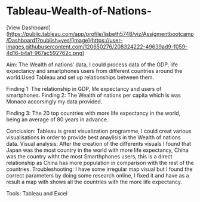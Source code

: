 # Tableau-Wealth-of-Nations-
[View Dashboard](https://public.tableau.com/app/profile/lisbeth5748/viz/Assigmentbootcamp/Dashboard1?publish=yes![image](https://user-images.githubusercontent.com/120650276/208324222-49639ad9-f059-4d16-b4a1-967ac592762c.png)


Aim: The Wealth of nations’ data, I could process data of the GDP, life expectancy and smartphones users from different countries around the world.Used Tableau and set up relationships between them.

Finding 1: The relationship in GDP, life expectancy and users of smartphones.
Finding 2: The Wealth of nations per capita which is was Monaco accorsingly my data provided.

Finding 3: The 20 top countries with more life expectancy in the world, being an average of 80 years in advance.

Conclusion: Tableau is great visualization programme, I could creat various visualisations in order to provide best anaylisis in the Wealth of nations data.
Visual analysis: After the creation of the differents visuals I found that Japan was the most country in the world with more life expectancy, China was the
country witht the most Smarthphones users, this is a direct relationship as China has more population in comparison with the rest of the countries.
Troubleshooting: I have some irregular map visual but I found the correct parameters by doing some research online, I fixed it and have as a result a map with shows all the countries with the more life expectancy.

Tools: Tableau and Excel
